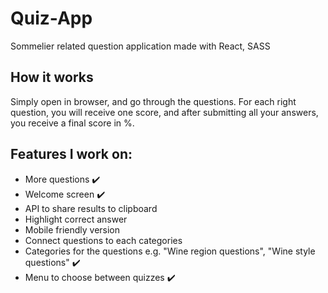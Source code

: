 # Quiz-App
Sommelier related question application made with React, SASS

## How it works
Simply open in browser, and go through the questions. For each right question, you will receive one score, and after submitting all your answers, you receive a final score in %.

## Features I work on:
- More questions :heavy_check_mark:
- Welcome screen :heavy_check_mark:
- API to share results to clipboard
- Highlight correct answer
- Mobile friendly version
- Connect questions to each categories
- Categories for the questions e.g. "Wine region questions", "Wine style questions" :heavy_check_mark:
- Menu to choose between quizzes :heavy_check_mark:

